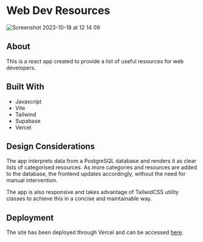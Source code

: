 # Web Dev Resources

![Screenshot 2023-10-18 at 12 14 09](https://github.com/UhOhSpiders/web-dev-resources/assets/78114230/28fc2f75-f0ef-4123-9ff0-b430b00776ec)

## About

This is a react app created to provide a list of useful resources for web developers.

## Built With

* Javascript
* Vite
* Tailwind
* Supabase
* Vercel

## Design Considerations

The app interprets data from a PostgreSQL database and renders it as clear lists of categorised resources. As more categories and resources are added to the database, the frontend updates accordingly, without the need for manual intervention.

The app is also responsive and takes advantage of TailwidCSS utility classes to achieve this in a concise and maintainable way.

## Deployment

The site has been deployed through Vercel and can be accessed [here](https://web-dev-resources-red.vercel.app/). 
